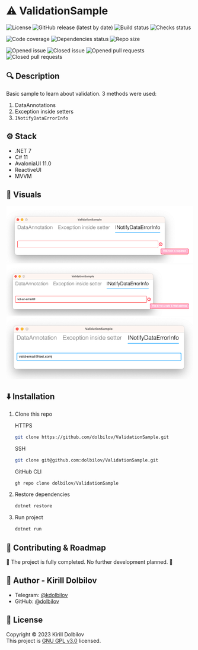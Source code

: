 # ⚠️ ValidationSample

![License](https://img.shields.io/github/license/dolbilov/ValidationSample)
![GitHub release (latest by date)](https://img.shields.io/github/v/release/dolbilov/ValidationSample)
![Build status](https://img.shields.io/github/actions/workflow/status/dolbilov/ValidationSample/dotnet.yml)
![Checks status](https://img.shields.io/github/checks-status/dolbilov/ValidationSample/main)

![Code coverage](https://img.shields.io/codecov/c/github/dolbilov/ValidationSample)
![Dependencies status](https://img.shields.io/librariesio/github/dolbilov/ValidationSample)
![Repo size](https://img.shields.io/github/repo-size/dolbilov/ValidationSample)

![Opened issue](https://img.shields.io/github/issues/dolbilov/ValidationSample)
![Closed issue](https://img.shields.io/github/issues-closed/dolbilov/ValidationSample)
![Opened pull requests](https://img.shields.io/github/issues-pr/dolbilov/ValidationSample)
![Closed pull requests](https://img.shields.io/github/issues-pr-closed/dolbilov/ValidationSample)

## 🔍 **Description**

Basic sample to learn about validation. 3 methods were used:

1. DataAnnotations
2. Exception inside setters
3. `INotifyDataErrorInfo`

## ⚙ **Stack**

- .NET 7
- C# 11
- AvaloniaUI 11.0
- ReactiveUI
- MVVM

## 👀 **Visuals**

<p style="text-align: center;">
<img src="./docs/res1.png">
<img src="./docs/res2.png">
<img src="./docs/res3.png">
</p>

## ⬇️ **Installation**

1. Clone this repo

   HTTPS

   ```sh
   git clone https://github.com/dolbilov/ValidationSample.git
   ```

   SSH

   ```sh
   git clone git@github.com:dolbilov/ValidationSample.git
   ```

   GitHub CLI

   ```sh
   gh repo clone dolbilov/ValidationSample
   ```

2. Restore dependencies

   ```sh
   dotnet restore
   ```

3. Run project
   ```sh
   dotnet run
   ```

## 🤝 **Contributing & Roadmap**

🏁 The project is fully completed. No further development planned. 🏁

## 👤 **Author - Kirill Dolbilov**

- Telegram: [@kdolbilov](https://t.me/kdolbilov)
- GitHub: [@dolbilov](https://github.com/dolbilov)

## 📝 **License**

Copyright &copy; 2023 Kirill Dolbilov  
This project is [GNU GPL v3.0](https://github.com/dolbilov/ValidationSample/blob/main/LICENSE) licensed.
